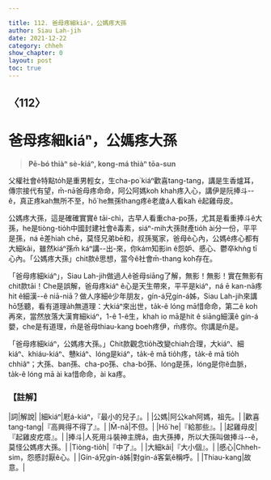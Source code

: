 ```yaml
---

title: 112. 爸母疼細kiáⁿ，公媽疼大孫
author: Siau Lah-jih
date: 2021-12-22
category: chheh
show_chapter: 0
layout: post
toc: true
---
```

  
## 〈112〉
# 爸母疼細kiáⁿ，公媽疼大孫
>**Pē-bó thiàⁿ sè-kiáⁿ, kong-má thiàⁿ tōa-sun**
 
父權社會ê特點to̍h是重男輕女，生cha-po͘ kiáⁿ歡喜tang-tang，講是生香爐耳，傳宗接代有望，m̄-nā爸母疼命命，阿公阿媽koh khah疼入心，講伊是阮捧斗--ê，真正疼kah無所不至，hō͘ he無孫thang疼ê老歲á人看kah ē起雞母皮。

公媽疼大孫，這是確確實實ê tāi-chì，古早人看重cha-po͘孫，尤其是看重捧斗ê大孫，he是tiòng-tio̍h中國封建社會ê毒素，siáⁿ-mih大孫財產tio̍h ài分一份，平平是孫，ná ē差hiah chē，莫怪兄弟bē和，叔孫冤家，爸母ê心內，公媽ê疼心都有大細kâi，雖然kiáⁿ孫m̄ káⁿ講--出-來，你kám知影in ê怨妒、慼心、鬱卒khǹg tī心內。「公媽疼大孫」chit款ê思想，當今ê社會m̄-thang koh存在。

「爸母疼細kiáⁿ」，Siau Lah-jih做過人ê爸母siāng了解，無影！無影！實在無影有chit款tāi！Che是誤解，爸母疼kiáⁿ ê心是天生帶來，平平是kiáⁿ，ná ē kan-nā疼hit  ê細漢--ê niā-niā？做人序細ê少年朋友，gín-á兄gín-á姊，Siau Lah-jih來講hō͘恁聽，看有道理a̍h無道理：大kiáⁿ來出世，ta̍k-ê lóng mā惜命命，第二ê koh再來，當然放落大漢育細kiáⁿ，1-ê 1-ê生，khah io mā是hit ê siāng細漢ê gín-á嬰，che是有道理，m̄是爸母thiau-kang boeh疼伊，m̄疼你。你講是m̄是。

「爸母疼細kiáⁿ，公媽疼大孫。」Chit款觀念tio̍h改變chiah合理，大kiáⁿ、細kiáⁿ、khiáu-kiáⁿ、戇kiáⁿ、lóng是kiáⁿ，ta̍k-ê mā tio̍h疼，ta̍k-ê mā tio̍h chhiâⁿ；大孫、ban孫、cha-po͘孫、cha-bó͘孫、lóng是孫，lóng是你ê血脈，ta̍k-ê lóng mā ài ka惜命命，ài ka疼。

### 【註解】

|詞|解說|
|細kiáⁿ|屘á-kiáⁿ，『最小的兒子』。|
|公媽|阿公kah阿媽，祖先。|
|歡喜tang-tang|『高興得不得了』。|
|M̄-nā|不但。|
|Hō͘ he|『給那些』。|
|起雞母皮|『起雞皮疙瘩』。|
|捧斗|人死用斗裝神主牌á，由大孫捧，所以大孫叫做捧斗--ê，莫怪公媽疼大孫。|
|Tiòng-tio̍h|『中了』。|
|大細kâi|『大小個』。|
|慼心|Chheh-sim，怨慼討厭ê心。|
|Gín-á兄gín-á姊|對gín-á客氣ê稱呼。|
|Thiau-kang|故意。|